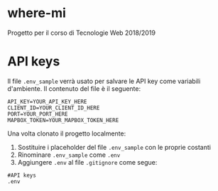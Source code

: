 # where-mi
Progetto per il corso di Tecnologie Web 2018/2019

# API keys

Il file `.env_sample` verrà usato per salvare le API key come variabili d'ambiente. Il contenuto del file è il seguente:
```
API_KEY=YOUR_API_KEY_HERE
CLIENT_ID=YOUR_CLIENT_ID_HERE
PORT=YOUR_PORT_HERE
MAPBOX_TOKEN=YOUR_MAPBOX_TOKEN_HERE
```
Una volta clonato il progetto localmente:
1. Sostituire i placeholder del file `.env_sample` con le proprie costanti
2. Rinominare `.env_sample` come `.env`
3. Aggiungere `.env` al file `.gitignore` come segue:
```
#API keys
.env
```
